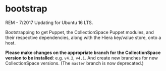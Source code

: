 bootstrap
=========

REM - 7/2017 Updating for Ubuntu 16 LTS.

Bootstrapping to get Puppet, the CollectionSpace Puppet modules, and their respective dependencies,
along with the Hiera key/value store, onto a host.

**Please make changes on the appropriate branch for the CollectionSpace
version to be installed**: e.g. `v4.2`, `v4.1`. And create new branches
for new CollectionSpace versions. (The `master` branch is now deprecated.)

